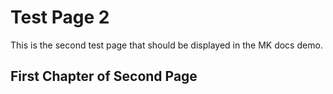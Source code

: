 # Test Page 2


This is the second test page that should be displayed in the MK docs demo.



## First Chapter of Second Page